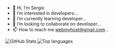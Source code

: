 - 👋 Hi, I’m Sergio
- 👀 I’m interested in developers...
- 🌱 I’m currently learning developer...
- 💞️ I’m looking to collaborate on developer...
- 📫 How to reach me webmyhost@gmail.com...


<img align="left" alt="GitHub Stats" src="https://github-readme-stats.vercel.app/api?username=KaratSergio&show_icons=true&theme=react">
<img align="left" alt="Top languages" src="https://github-readme-stats.vercel.app/api/top-langs/?username=KaratSergio&layout=compact&theme=react">

<!---
KaratSergio/KaratSergio is a ✨ special ✨ repository because its `README.md` (this file) appears on your GitHub profile.
You can click the Preview link to take a look at your changes.
--->
